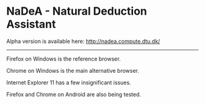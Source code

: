 NaDeA - Natural Deduction Assistant
===================================

Alpha version is available here: http://nadea.compute.dtu.dk/

---

Firefox on Windows is the reference browser.

Chrome on Windows is the main alternative browser. 

Internet Explorer 11 has a few insignificant issues.

Firefox and Chrome on Android are also being tested.
